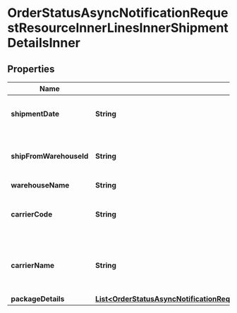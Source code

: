 

# OrderStatusAsyncNotificationRequestResourceInnerLinesInnerShipmentDetailsInner


## Properties

| Name | Type | Description | Notes |
|------------ | ------------- | ------------- | -------------|
|**shipmentDate** | **String** | The date the line item was shipped. |  [optional] |
|**shipFromWarehouseId** | **String** | The ID of the warehouse the product will ship from. |  [optional] |
|**warehouseName** | **String** | \&quot;\&quot; |  [optional] |
|**carrierCode** | **String** | The carrier code for the shipment containing the  line item. |  [optional] |
|**carrierName** | **String** | The name of the carrier of the shipment containing   the line item. |  [optional] |
|**packageDetails** | [**List&lt;OrderStatusAsyncNotificationRequestResourceInnerLinesInnerShipmentDetailsInnerPackageDetailsInner&gt;**](OrderStatusAsyncNotificationRequestResourceInnerLinesInnerShipmentDetailsInnerPackageDetailsInner.md) |  |  [optional] |



